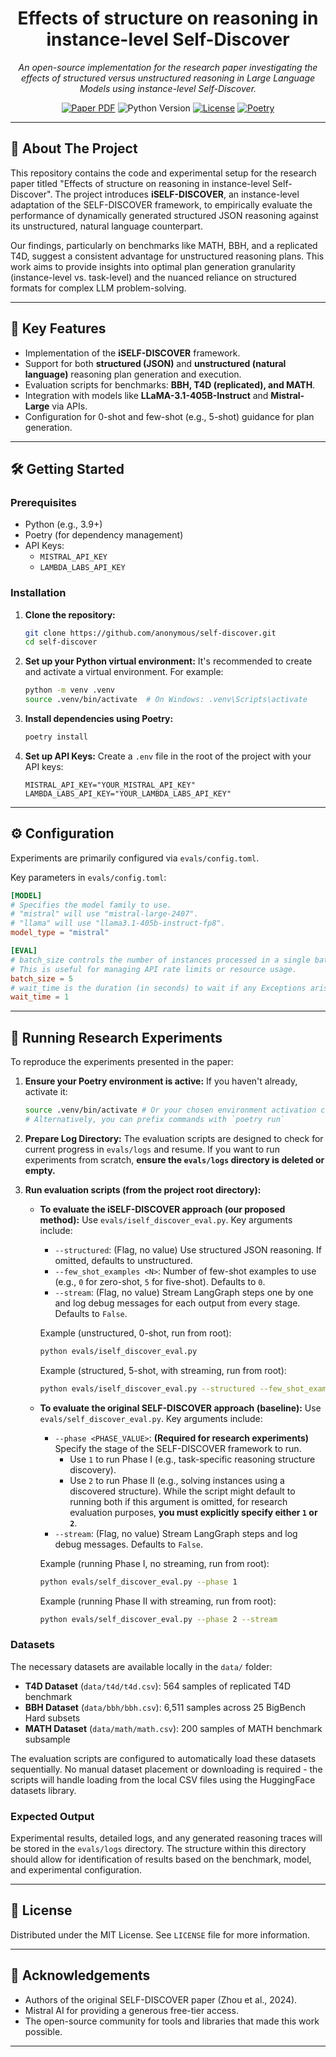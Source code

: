<div align="center">
<h1 align="center">Effects of structure on reasoning in instance-level Self-Discover</h1>
<p align="center">
    <em>An open-source implementation for the research paper investigating the effects of structured versus unstructured reasoning in Large Language Models using instance-level Self-Discover.</em>
</p>
<p align="center">
    <a href="[LINK_TO_YOUR_PAPER_WHEN_PUBLIC_OR_PREPRINT]"><img src="https://img.shields.io/badge/Paper-PDF-red?style=plastic&logo=adobeacrobatreader" alt="Paper PDF"></a>
    <img src="https://img.shields.io/badge/Python-3.9%2B-blue?style=plastic&logo=python" alt="Python Version">
    <a href="https://github.com/anonymous/self-discover/blob/main/LICENSE"><img src="https://img.shields.io/badge/License-MIT-green?style=plastic" alt="License"></a>
    <a href="https://python-poetry.org/"><img src="https://img.shields.io/badge/Poetry-Package%20Manager-purple?style=plastic&logo=poetry" alt="Poetry"></a>
</p>
</div>

---

## 📖 About The Project

This repository contains the code and experimental setup for the research paper titled "Effects of structure on reasoning in instance-level Self-Discover". The project introduces **iSELF-DISCOVER**, an instance-level adaptation of the SELF-DISCOVER framework, to empirically evaluate the performance of dynamically generated structured JSON reasoning against its unstructured, natural language counterpart.

Our findings, particularly on benchmarks like MATH, BBH, and a replicated T4D, suggest a consistent advantage for unstructured reasoning plans. This work aims to provide insights into optimal plan generation granularity (instance-level vs. task-level) and the nuanced reliance on structured formats for complex LLM problem-solving.

---

## 🚀 Key Features

- Implementation of the **iSELF-DISCOVER** framework.
- Support for both **structured (JSON)** and **unstructured (natural language)** reasoning plan generation and execution.
- Evaluation scripts for benchmarks: **BBH, T4D (replicated), and MATH**.
- Integration with models like **LLaMA-3.1-405B-Instruct** and **Mistral-Large** via APIs.
- Configuration for 0-shot and few-shot (e.g., 5-shot) guidance for plan generation.

---

## 🛠️ Getting Started

### Prerequisites

- Python (e.g., 3.9+)
- Poetry (for dependency management)
- API Keys:
  - `MISTRAL_API_KEY`
  - `LAMBDA_LABS_API_KEY`

### Installation

1.  **Clone the repository:**

    ```bash
    git clone https://github.com/anonymous/self-discover.git
    cd self-discover
    ```

2.  **Set up your Python virtual environment:**
    It's recommended to create and activate a virtual environment. For example:

    ```bash
    python -m venv .venv
    source .venv/bin/activate  # On Windows: .venv\Scripts\activate
    ```

3.  **Install dependencies using Poetry:**

    ```bash
    poetry install
    ```

4.  **Set up API Keys:**
    Create a `.env` file in the root of the project with your API keys:
    ```env
    MISTRAL_API_KEY="YOUR_MISTRAL_API_KEY"
    LAMBDA_LABS_API_KEY="YOUR_LAMBDA_LABS_API_KEY"
    ```

---

## ⚙️ Configuration

Experiments are primarily configured via `evals/config.toml`.

Key parameters in `evals/config.toml`:

```toml
[MODEL]
# Specifies the model family to use.
# "mistral" will use "mistral-large-2407".
# "llama" will use "llama3.1-405b-instruct-fp8".
model_type = "mistral"

[EVAL]
# batch_size controls the number of instances processed in a single batch.
# This is useful for managing API rate limits or resource usage.
batch_size = 5
# wait_time is the duration (in seconds) to wait if any Exceptions arises during the evaluation process (Can allow breathing room if unexpected API errors occur).
wait_time = 1
```

---

## 🔬 Running Research Experiments

To reproduce the experiments presented in the paper:

1.  **Ensure your Poetry environment is active:**
    If you haven't already, activate it:

    ```bash
    source .venv/bin/activate # Or your chosen environment activation command
    # Alternatively, you can prefix commands with `poetry run`
    ```

2.  **Prepare Log Directory:**
    The evaluation scripts are designed to check for current progress in `evals/logs` and resume. If you want to run experiments from scratch, **ensure the `evals/logs` directory is deleted or empty.**

3.  **Run evaluation scripts (from the project root directory):**

    - **To evaluate the iSELF-DISCOVER approach (our proposed method):**
      Use `evals/iself_discover_eval.py`. Key arguments include:

      - `--structured`: (Flag, no value) Use structured JSON reasoning. If omitted, defaults to unstructured.
      - `--few_shot_examples <N>`: Number of few-shot examples to use (e.g., `0` for zero-shot, `5` for five-shot). Defaults to `0`.
      - `--stream`: (Flag, no value) Stream LangGraph steps one by one and log debug messages for each output from every stage. Defaults to `False`.

      Example (unstructured, 0-shot, run from root):
      ```bash
      python evals/iself_discover_eval.py
      ```
      Example (structured, 5-shot, with streaming, run from root):
      ```bash
      python evals/iself_discover_eval.py --structured --few_shot_examples 5 --stream
      ```

    - **To evaluate the original SELF-DISCOVER approach (baseline):**
      Use `evals/self_discover_eval.py`. Key arguments include:

      - `--phase <PHASE_VALUE>`: **(Required for research experiments)** Specify the stage of the SELF-DISCOVER framework to run.
        - Use `1` to run Phase I (e.g., task-specific reasoning structure discovery).
        - Use `2` to run Phase II (e.g., solving instances using a discovered structure).
          While the script might default to running both if this argument is omitted, for research evaluation purposes, **you must explicitly specify either `1` or `2`**.
      - `--stream`: (Flag, no value) Stream LangGraph steps and log debug messages. Defaults to `False`.

      Example (running Phase I, no streaming, run from root):
      ```bash
      python evals/self_discover_eval.py --phase 1
      ```
      Example (running Phase II with streaming, run from root):
      ```bash
      python evals/self_discover_eval.py --phase 2 --stream
      ```

### Datasets

The necessary datasets are available locally in the `data/` folder:

- **T4D Dataset** (`data/t4d/t4d.csv`): 564 samples of replicated T4D benchmark
- **BBH Dataset** (`data/bbh/bbh.csv`): 6,511 samples across 25 BigBench Hard subsets  
- **MATH Dataset** (`data/math/math.csv`): 200 samples of MATH benchmark subsample

The evaluation scripts are configured to automatically load these datasets sequentially. No manual dataset placement or downloading is required - the scripts will handle loading from the local CSV files using the HuggingFace datasets library.

### Expected Output

Experimental results, detailed logs, and any generated reasoning traces will be stored in the `evals/logs` directory. The structure within this directory should allow for identification of results based on the benchmark, model, and experimental configuration.

---

## 📜 License

Distributed under the MIT License. See `LICENSE` file for more information.

---

## 🙏 Acknowledgements

- Authors of the original SELF-DISCOVER paper (Zhou et al., 2024).
- Mistral AI for providing a generous free-tier access.
- The open-source community for tools and libraries that made this work possible.

---
